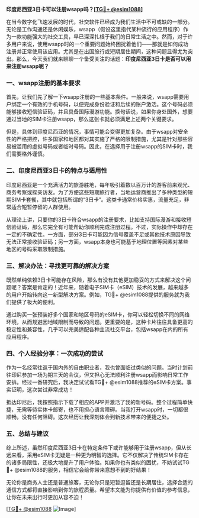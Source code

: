 **印度尼西亚3日卡可以注册wsapp吗？[[TG💪+ @esim1088](https://t.me/s/esim1088)]**

在当今数字化飞速发展的时代，社交软件已经成为我们生活中不可或缺的一部分。无论是工作沟通还是休闲娱乐，wsapp（假设这里指代某种流行的应用程序）作为一款功能强大的社交工具，早已深深扎根于我们的日常生活之中。然而，对于许多用户来说，使用wsapp时的一个重要问题始终困扰着他们——那就是如何成功注册并正常使用该应用。尤其是在出国旅行或短期居住期间，这种问题显得尤为突出。那么，今天我们就来聊聊一个备受关注的话题：**印度尼西亚3日卡是否可以用来注册wsapp呢？**

### 一、wsapp注册的基本要求

首先，让我们先了解一下wsapp注册的一些基本条件。一般来说，wsapp需要用户绑定一个有效的手机号码，以便完成身份验证和后续的账户激活。这个号码必须能够接收短信验证码，并且具备国际漫游功能。换句话说，如果你身处国外，想要通过当地的SIM卡注册wsapp，那么这张卡就必须满足上述两个关键要求。

但是，具体到印度尼西亚的情况，事情可能会变得更加复杂。由于wsapp对安全性的严格把控，许多国家和地区都对其实施了严格的限制措施，尤其是针对那些容易被滥用的虚拟号码或者临时号码。因此，在选择用于注册wsapp的SIM卡时，我们需要格外谨慎。

### 二、印度尼西亚3日卡的特点与适用性

印度尼西亚是一个充满活力的旅游胜地，每年吸引着数以百万计的游客前来观光、商务考察或探亲访友。为了方便这些短期旅行者，当地运营商推出了多种类型的短期SIM卡套餐，其中就包括所谓的“3日卡”。这类卡通常价格实惠，流量充足，非常适合短暂停留的人群使用。

从理论上讲，只要你的3日卡符合wsapp的注册要求，比如支持国际漫游和接收短信验证码，那么它完全有可能帮助你顺利完成注册过程。不过，实际操作中却存在一定的不确定性。一方面，部分3日卡可能因为信号覆盖不足或其他技术原因导致无法正常接收验证码；另一方面，wsapp本身也可能基于地理位置等因素对某些地区的号码采取限制措施。

### 三、解决办法：寻找更可靠的解决方案

既然单纯依赖3日卡可能存在风险，那么有没有其他更加稳妥的方式来解决这个问题呢？答案是肯定的！近年来，随着电子SIM卡（eSIM）技术的发展，越来越多的用户开始转向这一新型解决方案。例如，TG💪+ @esim1088提供的服务就为我们提供了极大的便利。

通过购买一张预装好多个国家和地区号码的eSIM卡，你可以轻松切换不同的网络环境，从而规避因地域限制而导致的问题。更重要的是，这种卡片往往具备更高的稳定性和兼容性，几乎可以完美适配各种主流社交平台，包括wsapp在内的所有应用程序。

### 四、个人经验分享：一次成功的尝试

作为一名经常往返于国内外的自由职业者，我也曾面临过类似的问题。当时计划前往印尼参加一场为期三天的会议，但又担心无法顺利注册wsapp而影响日常工作安排。经过一番研究后，我决定试试看TG💪+ @esim1088推荐的eSIM卡方案。事实证明，这次尝试非常成功！

抵达印尼后，我按照指示下载了相应的APP并激活了我的新号码。整个过程简单快捷，无需等待实体卡邮寄，也不用担心语言障碍。当我打开wsapp时，一切都很顺畅，没有任何阻碍。这次经历让我深刻体会到新技术带来的便捷之处。

### 五、总结与建议

综上所述，虽然印度尼西亚3日卡在特定条件下或许能够用于注册wsapp，但从长远来看，采用eSIM卡无疑是一种更为明智的选择。它不仅解决了传统SIM卡存在的诸多局限性，还极大地提升了用户体验。如果你也有类似的困扰，不妨试试TG💪+ @esim1088的服务，相信它会给你带来意想不到的好结果！

无论你是商务人士还是普通旅客，无论你只是短暂逗留还是长期居住，选择合适的通信方式都将直接影响到你的旅程质量。希望本文能为你提供有价值的参考信息，让你在未来出行时更加从容不迫！

[[TG💪+ @esim1088](https://t.me/s/esim1088) ![Image](https://i.postimg.cc/4NQfJmqS/Snipaste-2025-05-13-00-14-12.png)]